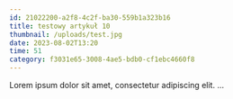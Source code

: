 ```yaml
---
id: 21022200-a2f8-4c2f-ba30-559b1a323b16
title: testowy artykuł 10
thumbnail: /uploads/test.jpg
date: 2023-08-02T13:20
time: 51
category: f3031e65-3008-4ae5-bdb0-cf1ebc4660f8
---
```


Lorem ipsum dolor sit amet, consectetur adipiscing elit. ...
